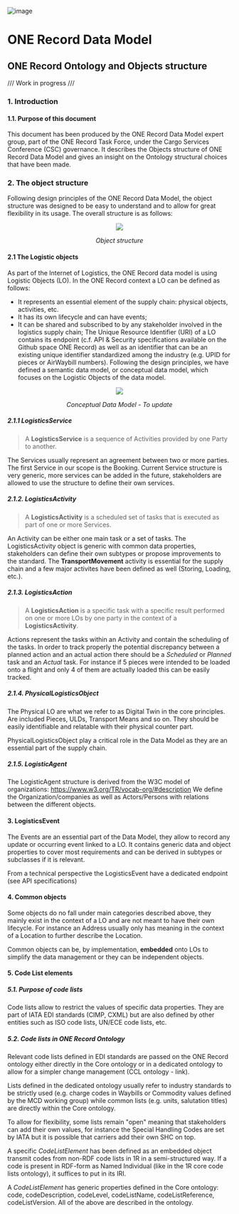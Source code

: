 ![image](https://user-images.githubusercontent.com/58464775/161543539-42b13949-63e0-410f-ad0c-6d1b7ffd693d.png)
# ONE Record Data Model
## ONE Record Ontology and Objects structure

/// Work in progress ///

### 1. Introduction
#### 1.1. Purpose of this document
This document has been produced by the ONE Record Data Model expert group, part of the ONE Record Task Force, under the Cargo Services Conference (CSC) governance. It describes the Objects structure of ONE Record Data Model and gives an insight on the Ontology structural choices that have been made.


### 2. The object structure
Following design principles of the ONE Record Data Model, the object structure was designed to be easy to understand and to allow for great flexibility in its usage. The overall structure is as follows:

<p align="center">
<img src="https://github.com/IATA-Cargo/ONE-Record/assets/58464775/0995dfc0-a023-4d22-a24d-3ddb58e0249f"></p>
<p align="center"><i>Object structure</i></p>

#### 2.1 The Logistic objects
As part of the Internet of Logistics, the ONE Record data model is using Logistic Objects (LO). In the ONE Record context a LO can be defined as follows:
- It represents an essential element of the supply chain: physical objects, activities, etc.
- It has its own lifecycle and can have events;
- It can be shared and subscribed to by any stakeholder involved in the logistics supply chain;
The Unique Resource Identifier (URI) of a LO contains its endpoint (c.f. API & Security specifications available on the Github space ONE Record) as well as an identifier that can be an existing unique identifier standardized among the industry (e.g. UPID for pieces or AirWaybill numbers).
Following the design principles, we have defined a semantic data model, or conceptual data model, which focuses on the Logistic Objects of the data model.

<p align="center">
<img src="https://user-images.githubusercontent.com/58464775/208689223-51d79639-dc49-477e-af01-ac5633f15a80.png"></p>
<p align="center"><i>Conceptual Data Model - To update</i></p>

##### 2.1.1 LogisticsService
> A **LogisticsService** is a sequence of Activities provided by one Party to another.

The Services usually represent an agreement between two or more parties. The first Service in our scope is the Booking. Current Service structure is very generic, more services can be added in the future, stakeholders are allowed to use the structure to define their own services.

##### 2.1.2. LogisticsActivity
> A **LogisticsActivity** is a scheduled set of tasks that is executed as part of one or more Services.

An Activity can be either one main task or a set of tasks. The LogisticsActivity object is generic with common data properties, stakeholders can define their own subtypes or propose improvements to the standard. The **TransportMovement** activity is essential for the supply chain and a few major activites have been defined as well (Storing, Loading, etc.).

##### 2.1.3. LogisticsAction
> A **LogisticsAction** is a specific task with a specific result performed on one or more LOs by one party in the context of a **LogisticsActivity**.

Actions represent the tasks within an Activity and contain the scheduling of the tasks. In order to track properly the potential discrepancy between a planned action and an actual action there should be a *Scheduled* or *Planned* task and an *Actual* task.
For instance if 5 pieces were intended to be loaded onto a flight and only 4 of them are actually loaded this can be easily tracked.

##### 2.1.4. PhysicalLogisticsObject
The Physical LO are what we refer to as Digital Twin in the core principles. Are included Pieces, ULDs, Transport Means and so on. They should be easily identifiable and relatable with their physical counter part.

PhysicalLogisticsObject play a critical role in the Data Model as they are an essential part of the supply chain. 

##### 2.1.5. LogisticAgent
The LogisticAgent structure is derived from the W3C model of organizations: https://www.w3.org/TR/vocab-org/#description We define the Organization/companies as well as Actors/Persons with relations between the different objects.

#### 3. LogisticsEvent
The Events are an essential part of the Data Model, they allow to record any update or occurring event linked to a LO. It contains generic data and object properties to cover most requirements and can be derived in subtypes or subclasses if it is relevant.

From a technical perspective the LogisticsEvent have a dedicated endpoint (see API specifications)

#### 4. Common objects
Some objects do no fall under main categories described above, they mainly exist in the context of a LO and are not meant to have their own lifecycle. For instance an Address usually only has meaning in the context of a Location to further describe the Location. 

Common objects can be, by implementation, **embedded** onto LOs to simplify the data management or they can be independent objects.

#### 5. Code List elements
##### 5.1. Purpose of code lists
Code lists allow to restrict the values of specific data properties. They are part of IATA EDI standards (CIMP, CXML) but are also defined by other entities such as ISO code lists, UN/ECE code lists, etc.

##### 5.2. Code lists in ONE Record Ontology
Relevant code lists defined in EDI standards are passed on the ONE Record ontology either directly in the Core ontology or in a dedicated ontology to allow for a simpler change management (CCL ontology - link).

Lists defined in the dedicated ontology usually refer to industry standards to be strictly used (e.g. charge codes in Waybills or Commodity values defined by the MCD working group) while common lists (e.g. units, salutation titles) are directly within the Core ontology.

To allow for flexibility, some lists remain "open" meaning that stakeholders can add their own values, for instance the Special Handling Codes are set by IATA but it is possible that carriers add their own SHC on top.

A specific *CodeListElement* has been defined as an embedded object transmit codes from non-RDF code lists in 1R in a semi-structured way. If a code is present in RDF-form as Named Individual (like in the 1R core code lists ontology), it suffices to put in its IRI.

A *CodeListElement* has generic properties defined in the Core ontology: code, codeDescription, codeLevel, codeListName, codeListReference, codeListVersion. All of the above are described in the ontology.
